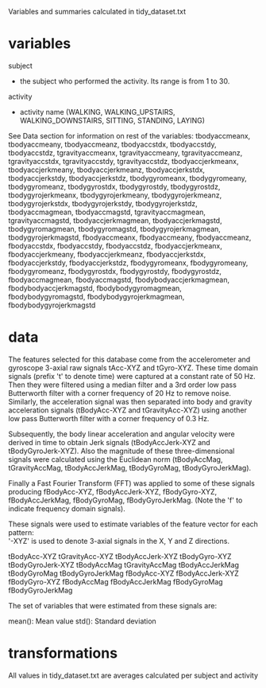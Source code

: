 Variables and summaries calculated in tidy_dataset.txt

# variables

subject
  - the subject who performed the activity. Its range is from 1 to 30.
  
activity
  - activity name (WALKING, WALKING_UPSTAIRS, WALKING_DOWNSTAIRS, SITTING, STANDING, LAYING)

See Data section for information on rest of the variables:
tbodyaccmeanx,
tbodyaccmeany,
tbodyaccmeanz,
tbodyaccstdx,
tbodyaccstdy,
tbodyaccstdz,
tgravityaccmeanx,
tgravityaccmeany,
tgravityaccmeanz,
tgravityaccstdx,
tgravityaccstdy,
tgravityaccstdz,
tbodyaccjerkmeanx,
tbodyaccjerkmeany,
tbodyaccjerkmeanz,
tbodyaccjerkstdx,
tbodyaccjerkstdy,
tbodyaccjerkstdz,
tbodygyromeanx,
tbodygyromeany,
tbodygyromeanz,
tbodygyrostdx,
tbodygyrostdy,
tbodygyrostdz,
tbodygyrojerkmeanx,
tbodygyrojerkmeany,
tbodygyrojerkmeanz,
tbodygyrojerkstdx,
tbodygyrojerkstdy,
tbodygyrojerkstdz,
tbodyaccmagmean,
tbodyaccmagstd,
tgravityaccmagmean,
tgravityaccmagstd,
tbodyaccjerkmagmean,
tbodyaccjerkmagstd,
tbodygyromagmean,
tbodygyromagstd,
tbodygyrojerkmagmean,
tbodygyrojerkmagstd,
fbodyaccmeanx,
fbodyaccmeany,
fbodyaccmeanz,
fbodyaccstdx,
fbodyaccstdy,
fbodyaccstdz,
fbodyaccjerkmeanx,
fbodyaccjerkmeany,
fbodyaccjerkmeanz,
fbodyaccjerkstdx,
fbodyaccjerkstdy,
fbodyaccjerkstdz,
fbodygyromeanx,
fbodygyromeany,
fbodygyromeanz,
fbodygyrostdx,
fbodygyrostdy,
fbodygyrostdz,
fbodyaccmagmean,
fbodyaccmagstd,
fbodybodyaccjerkmagmean,
fbodybodyaccjerkmagstd,
fbodybodygyromagmean,
fbodybodygyromagstd,
fbodybodygyrojerkmagmean,
fbodybodygyrojerkmagstd

# data

The features selected for this database come from the accelerometer and gyroscope 3-axial raw signals tAcc-XYZ and tGyro-XYZ. These time domain signals (prefix 't' to denote time) were captured at a constant rate of 50 Hz. Then they were filtered using a median filter and a 3rd order low pass Butterworth filter with a corner frequency of 20 Hz to remove noise. Similarly, the acceleration signal was then separated into body and gravity acceleration signals (tBodyAcc-XYZ and tGravityAcc-XYZ) using another low pass Butterworth filter with a corner frequency of 0.3 Hz. 

Subsequently, the body linear acceleration and angular velocity were derived in time to obtain Jerk signals (tBodyAccJerk-XYZ and tBodyGyroJerk-XYZ). Also the magnitude of these three-dimensional signals were calculated using the Euclidean norm (tBodyAccMag, tGravityAccMag, tBodyAccJerkMag, tBodyGyroMag, tBodyGyroJerkMag). 

Finally a Fast Fourier Transform (FFT) was applied to some of these signals producing fBodyAcc-XYZ, fBodyAccJerk-XYZ, fBodyGyro-XYZ, fBodyAccJerkMag, fBodyGyroMag, fBodyGyroJerkMag. (Note the 'f' to indicate frequency domain signals). 

These signals were used to estimate variables of the feature vector for each pattern:  
'-XYZ' is used to denote 3-axial signals in the X, Y and Z directions.

tBodyAcc-XYZ
tGravityAcc-XYZ
tBodyAccJerk-XYZ
tBodyGyro-XYZ
tBodyGyroJerk-XYZ
tBodyAccMag
tGravityAccMag
tBodyAccJerkMag
tBodyGyroMag
tBodyGyroJerkMag
fBodyAcc-XYZ
fBodyAccJerk-XYZ
fBodyGyro-XYZ
fBodyAccMag
fBodyAccJerkMag
fBodyGyroMag
fBodyGyroJerkMag

The set of variables that were estimated from these signals are: 

mean(): Mean value
std(): Standard deviation

# transformations
All values in tidy_dataset.txt are averages calculated per subject and activity
